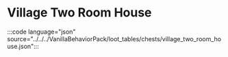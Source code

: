 # Village Two Room House

:::code language="json" source="../../../VanillaBehaviorPack/loot_tables/chests/village_two_room_house.json":::